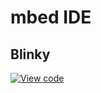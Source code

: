 # mbed IDE


## Blinky

[![View code](https://www.mbed.com/embed/?url=https://github.com/ARMmbed/mbed-os/)](https://github.com/ARMmbed/mbed-os/blob/master/TESTS/integration/threaded_blinky/main.cpp)
